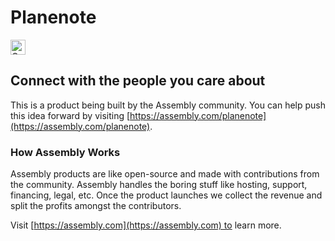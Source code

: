 # Planenote

<a href="https://assembly.com/planenote/bounties?utm_campaign=assemblage&utm_source=planenote&medium=repo_badge"><img src="https://asm-badger.herokuapp.com/planenote/badges/tasks.svg" height="24px" alt="Open Tasks" /></a>

## Connect with the people you care about

This is a product being built by the Assembly community. You can help push this idea forward by visiting [https://assembly.com/planenote](https://assembly.com/planenote).

### How Assembly Works

Assembly products are like open-source and made with contributions from the community. Assembly handles the boring stuff like hosting, support, financing, legal, etc. Once the product launches we collect the revenue and split the profits amongst the contributors.

Visit [https://assembly.com](https://assembly.com) to learn more.
